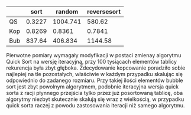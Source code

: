 |   |sort  |random  |reversesort|
|---|------|--------|-----------|
|QS |0.3227|1004.741|580.62     |
|Kop|0.8269|0.8361  |0.7841     |
|Bub|837.64|406.834 |1144.58    |

Pierwotne pomiary wymagały modyfikacji w postaci zmienay algorytmu Quick Sort na wersję iteracyjną, przy 100 tysiącach elementów tablicy rekurencja była zbyt głęboka. Zdecydowanie kopcowanie poradziło sobie najlepiej na tle pozostałych, właściwie w każdym przypadku skalując się odpowiednio do zadanego rozmiaru. Przy takiej ilości elementów bubble sort jest zbyt powolnym algorytmem, podobnie iteracyjna wersja quick sorta z racji płynnego przejścia tylko przez już posortowaną tablicę, oba algorytmy niezbyt skutecznie skalują się wraz z wielkością, w przypadku quick sorta raczej z powodu zastosowania iteracji niż samego algorytmu.